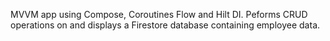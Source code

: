 MVVM app using Compose, Coroutines Flow and Hilt DI. Peforms CRUD operations on and displays a Firestore database containing employee data.
